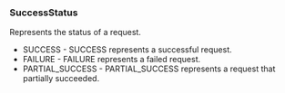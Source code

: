 ### SuccessStatus
Represents the status of a request.

- SUCCESS - SUCCESS represents a successful request.
- FAILURE - FAILURE represents a failed request.
- PARTIAL_SUCCESS - PARTIAL_SUCCESS represents a request that partially succeeded.
